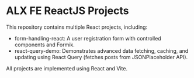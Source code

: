 # ALX FE ReactJS Projects

This repository contains multiple React projects, including:

- form-handling-react: A user registration form with controlled components and Formik.
- react-query-demo: Demonstrates advanced data fetching, caching, and updating using React Query (fetches posts from JSONPlaceholder API).

All projects are implemented using React and Vite.
